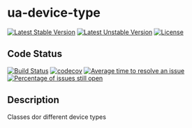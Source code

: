 # ua-device-type

[![Latest Stable Version](https://poser.pugx.org/mimmi20/ua-device-type/v/stable?format=flat-square)](https://packagist.org/packages/mimmi20/ua-device-type)
[![Latest Unstable Version](https://poser.pugx.org/mimmi20/ua-device-type/v/unstable?format=flat-square)](https://packagist.org/packages/mimmi20/ua-device-type)
[![License](https://poser.pugx.org/mimmi20/ua-device-type/license?format=flat-square)](https://packagist.org/packages/mimmi20/ua-device-type)

## Code Status

[![Build Status](https://travis-ci.org/mimmi20/ua-device-type.svg?branch=master)](https://travis-ci.org/mimmi20/ua-device-type)
[![codecov](https://codecov.io/gh/mimmi20/ua-device-type/branch/master/graph/badge.svg)](https://codecov.io/gh/mimmi20/ua-device-type)
[![Average time to resolve an issue](http://isitmaintained.com/badge/resolution/mimmi20/ua-device-type.svg)](http://isitmaintained.com/project/mimmi20/ua-device-type "Average time to resolve an issue")
[![Percentage of issues still open](http://isitmaintained.com/badge/open/mimmi20/ua-device-type.svg)](http://isitmaintained.com/project/mimmi20/ua-device-type "Percentage of issues still open")

## Description

Classes dor different device types
